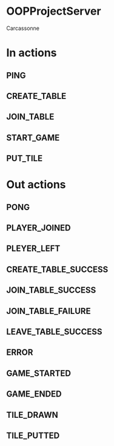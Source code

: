 # OOPProjectServer
Carcassonne

# In actions
## PING

## CREATE_TABLE
## JOIN_TABLE
## START_GAME
## PUT_TILE

# Out actions
## PONG
## PLAYER_JOINED
## PLEYER_LEFT
## CREATE_TABLE_SUCCESS
## JOIN_TABLE_SUCCESS
## JOIN_TABLE_FAILURE
## LEAVE_TABLE_SUCCESS
## ERROR
## GAME_STARTED
## GAME_ENDED
## TILE_DRAWN
## TILE_PUTTED
